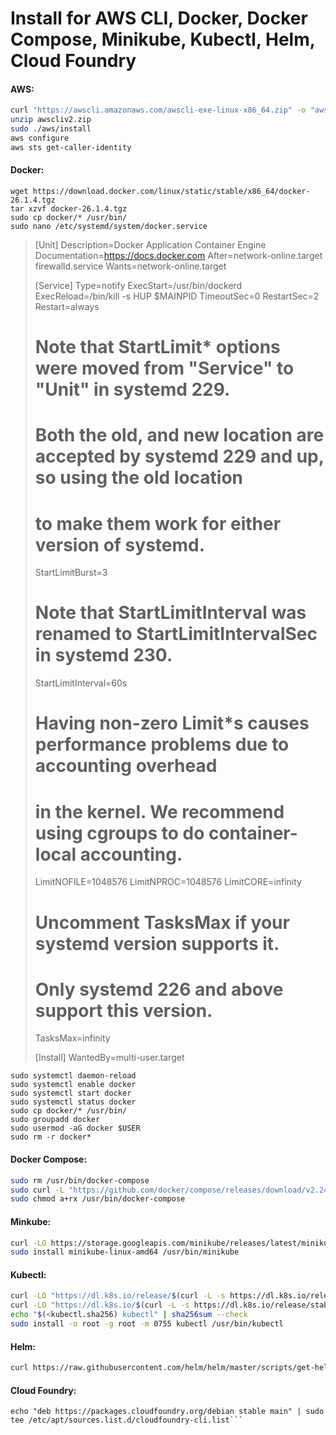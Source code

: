 # Install for AWS CLI, Docker, Docker Compose, Minikube, Kubectl, Helm, Cloud Foundry

#### AWS:

```sh
curl "https://awscli.amazonaws.com/awscli-exe-linux-x86_64.zip" -o "awscliv2.zip"
unzip awscliv2.zip
sudo ./aws/install
aws configure
aws sts get-caller-identity
```

#### Docker:

```
wget https://download.docker.com/linux/static/stable/x86_64/docker-26.1.4.tgz
tar xzvf docker-26.1.4.tgz
sudo cp docker/* /usr/bin/
sudo nano /etc/systemd/system/docker.service
```

> [Unit]
> Description=Docker Application Container Engine
> Documentation=https://docs.docker.com
> After=network-online.target firewalld.service
> Wants=network-online.target
> 
> [Service]
> Type=notify
> ExecStart=/usr/bin/dockerd
> ExecReload=/bin/kill -s HUP $MAINPID
> TimeoutSec=0
> RestartSec=2
> Restart=always
> 
> # Note that StartLimit* options were moved from "Service" to "Unit" in systemd 229.
> # Both the old, and new location are accepted by systemd 229 and up, so using the old location
> # to make them work for either version of systemd.
> StartLimitBurst=3
> 
> # Note that StartLimitInterval was renamed to StartLimitIntervalSec in systemd 230.
> StartLimitInterval=60s
> 
> # Having non-zero Limit*s causes performance problems due to accounting overhead
> # in the kernel. We recommend using cgroups to do container-local accounting.
> LimitNOFILE=1048576
> LimitNPROC=1048576
> LimitCORE=infinity
> 
> # Uncomment TasksMax if your systemd version supports it.
> # Only systemd 226 and above support this version.
> TasksMax=infinity
> 
> [Install]
> WantedBy=multi-user.target

```
sudo systemctl daemon-reload
sudo systemctl enable docker
sudo systemctl start docker
sudo systemctl status docker
sudo cp docker/* /usr/bin/
sudo groupadd docker
sudo usermod -aG docker $USER
sudo rm -r docker*
```

#### Docker Compose:

```sh
sudo rm /usr/bin/docker-compose
sudo curl -L "https://github.com/docker/compose/releases/download/v2.24.6/docker-compose-linux-x86_64" -o /usr/bin/docker-compose
sudo chmod a+rx /usr/bin/docker-compose
```

#### Minkube:
```sh
curl -LO https://storage.googleapis.com/minikube/releases/latest/minikube-linux-amd64
sudo install minikube-linux-amd64 /usr/bin/minikube
```

#### Kubectl:

```sh
curl -LO "https://dl.k8s.io/release/$(curl -L -s https://dl.k8s.io/release/stable.txt)/bin/linux/amd64/kubectl"
curl -LO "https://dl.k8s.io/$(curl -L -s https://dl.k8s.io/release/stable.txt)/bin/linux/amd64/kubectl.sha256"
echo "$(<kubectl.sha256) kubectl" | sha256sum --check
sudo install -o root -g root -m 0755 kubectl /usr/bin/kubectl
```

#### Helm:
```sh
curl https://raw.githubusercontent.com/helm/helm/master/scripts/get-helm-3 | bash
```

#### Cloud Foundry:
```wget -q -O - https://packages.cloudfoundry.org/debian/cli.cloudfoundry.org.key | sudo apt-key add -
echo "deb https://packages.cloudfoundry.org/debian stable main" | sudo tee /etc/apt/sources.list.d/cloudfoundry-cli.list```

